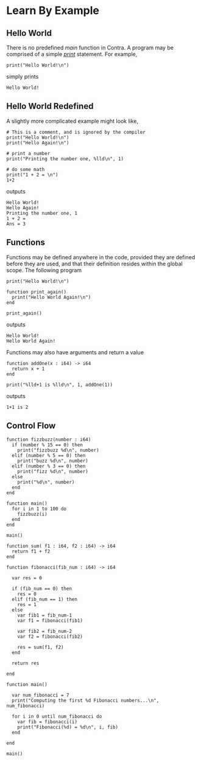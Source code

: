 Learn By Example
================

## Hello World

There is no predefined *main* function in Contra.  A program may be comprised of a simple
[*print*](reference.md#print) statement.  For example,
```
print("Hello World!\n")
```
simply prints
```
Hello World!
```


## Hello World Redefined

A slightly more complicated example might look like,
```
# This is a comment, and is ignored by the compiler
print("Hello World!\n")
print("Hello Again!\n")

# print a number
print("Printing the number one, %lld\n", 1)

# do some math
print("1 + 2 = \n")
1+2
```
outputs
```
Hello World!
Hello Again!
Printing the number one, 1
1 + 2 =
Ans = 3
```

## Functions

Functions may be defined anywhere in the code, provided they are defined before they are used, and that their definition resides within the global scope.  The following program
```
print("Hello World!\n")                                                                           

function print_again()
  print("Hello World Again!\n")
end

print_again()
```
outputs
```
Hello World!
Hello World Again!
```

Functions may also have arguments and return a value
```
function addOne(x : i64) -> i64
  return x + 1
end

print("%lld+1 is %lld\n", 1, addOne(1))
```
outputs
```
1+1 is 2
```

## Control Flow

```
function fizzbuzz(number : i64)
  if (number % 15 == 0) then
    print("fizzbuzz %d\n", number) 
  elif (number % 5 == 0) then
    print("buzz %d\n", number) 
  elif (number % 3 == 0) then
    print("fizz %d\n", number) 
  else
    print("%d\n", number) 
  end
end

function main()
  for i in 1 to 100 do
    fizzbuzz(i)
  end
end

main()
```

```
function sum( f1 : i64, f2 : i64) -> i64
  return f1 + f2
end

function fibonacci(fib_num : i64) -> i64
  
  var res = 0

  if (fib_num == 0) then
    res = 0
  elif (fib_num == 1) then
    res = 1
  else
    var fib1 = fib_num-1
    var f1 = fibonacci(fib1)

    var fib2 = fib_num-2
    var f2 = fibonacci(fib2)

    res = sum(f1, f2)
  end

  return res

end

function main()
  
  var num_fibonacci = 7
  print("Computing the first %d Fibonacci numbers...\n", num_fibonacci)

  for i in 0 until num_fibonacci do
    var fib = fibonacci(i)
    print("Fibonacci(%d) = %d\n", i, fib)
  end

end

main()
```
